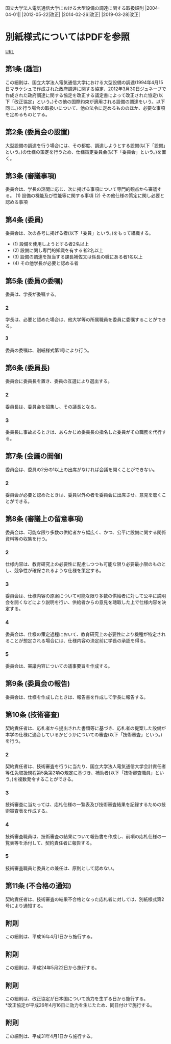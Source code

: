 国立大学法人電気通信大学における大型設備の調達に関する取扱細則
|2004-04-01||
|2012-05-22|改正|
|2014-02-26|改正|
|2019-03-28|改正|

# 別紙様式についてはPDFを参照
[URL](./pdf/国立大学法人電気通信大学における大型設備の調達に関する取扱細則.pdf)

## 第1条 (趣旨)
この細則は、国立大学法人電気通信大学における大型設備の調達(1994年4月15日マラケシュで作成された政府調達に関する協定、2012年3月30日ジュネーブで作成された政府調達に関する協定を改正する議定書によって改正された協定(以下「改正協定」という。)その他の国際約束が適用される設備の調達をいう。以下同じ。)を行う場合の取扱いについて、他の法令に定めるもののほか、必要な事項を定めるものとする。

## 第2条 (委員会の設置)
大型設備の調達を行う場合には、その都度、調達しようとする設備(以下「設備」という。)の仕様の策定を行うため、仕様策定委員会(以下「委員会」という。)を置く。

## 第3条 (審議事項)
委員会は、学長の諮問に応じ、次に掲げる事項について専門的観点から審議する。
(1) 設備の機能及び性能等に関する事項
(2) その他仕様の策定に関し必要と認める事項

## 第4条 (委員)
委員会は、次の各号に掲げる者(以下「委員」という。)をもって組織する。
- (1) 設備を使用しようとする者2名以上
- (2) 設備に関し専門的知識を有する者2名以上
- (3) 設備の調達を担当する課長補佐又は係長の職にある者1名以上
- (4) その他学長が必要と認める者

## 第5条 (委員の委嘱)
委員は、学長が委嘱する。

### 2
学長は、必要と認めた場合は、他大学等の所属職員を委員に委嘱することができる。

#### 3
委員の委嘱は、別紙様式第1号により行う。

## 第6条 (委員長)
委員会に委員長を置き、委員の互選により選出する。

### 2
委員長は、委員会を招集し、その議長となる。
### 3
委員長に事故あるときは、あらかじめ委員長の指名した委員がその職務を代行する。

## 第7条 (会議の開催)
委員会は、委員の2分の1以上の出席がなければ会議を開くことができない。

### 2
委員会が必要と認めたときは、委員以外の者を委員会に出席させ、意見を聴くことができる。

## 第8条 (審議上の留意事項)
委員会は、可能な限り多数の供給者から幅広く、かつ、公平に設備に関する関係資料等の収集を行う。

### 2
仕様内容は、教育研究上の必要性に配慮しつつも可能な限り必要最小限のものとし、競争性が確保されるような仕様を策定する。

### 3
委員会は、仕様内容の原案について可能な限り多数の供給者に対して公平に説明会を開くなどにより説明を行い、供給者からの意見を聴取した上で仕様内容を決定する。

### 4
委員会は、仕様の策定過程において、教育研究上の必要性により機種が特定されることが想定される場合には、仕様内容の決定前に学長の承認を得る。

### 5
委員会は、審議内容についての議事要旨を作成する。

## 第9条 (委員会の報告)
委員会は、仕様を作成したときは、報告書を作成して学長に報告する。

## 第10条 (技術審査)
契約責任者は、応札者から提出された書類等に基づき、応札者の提案した設備が本学の仕様に適合しているかどうかについての審査(以下「技術審査」という。)を行う。

### 2
契約責任者は、技術審査を行うに当たり、国立大学法人電気通信大学会計責任者等任免取扱規程第5条第2項の規定に基づき、補助者(以下「技術審査職員」という。)を複数発令することができる。

### 3
技術審査に当たっては、応札仕様の一覧表及び技術審査結果を記録するための技術審査表を作成する。

### 4
技術審査職員は、技術審査の結果について報告書を作成し、前項の応札仕様の一覧表等を添付して、契約責任者に報告する。

### 5
技術審査職員と委員との兼任は、原則として認めない。

## 第11条 (不合格の通知)
契約責任者は、技術審査の結果不合格となった応札者に対しては、別紙様式第2号により通知する。

## 附則
この細則は、平成16年4月1日から施行する。

## 附則
この細則は、平成24年5月22日から施行する。

## 附則
この細則は、改正協定が日本国について効力を生ずる日から施行する。  
*改正協定が平成26年4月16日に効力を生じたため、同日付けで施行する。

## 附則
この細則は、平成31年4月1日から施行する。
